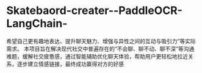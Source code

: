 # Skatebaord-creater--PaddleOCR-LangChain-
希望自己更有趣地表达、提升聊天魅力、增强与异性之间的互动与吸引力”等实际需求。 本项目旨在解决现代社交中普遍存在的“不会聊、聊不动、聊不深”等沟通难题，缓解社交疲惫感，通过智能辅助优化聊天体验，帮助用户更轻松地拉近关系，逐步建立情感链接，最终成功赢得对方的好感
